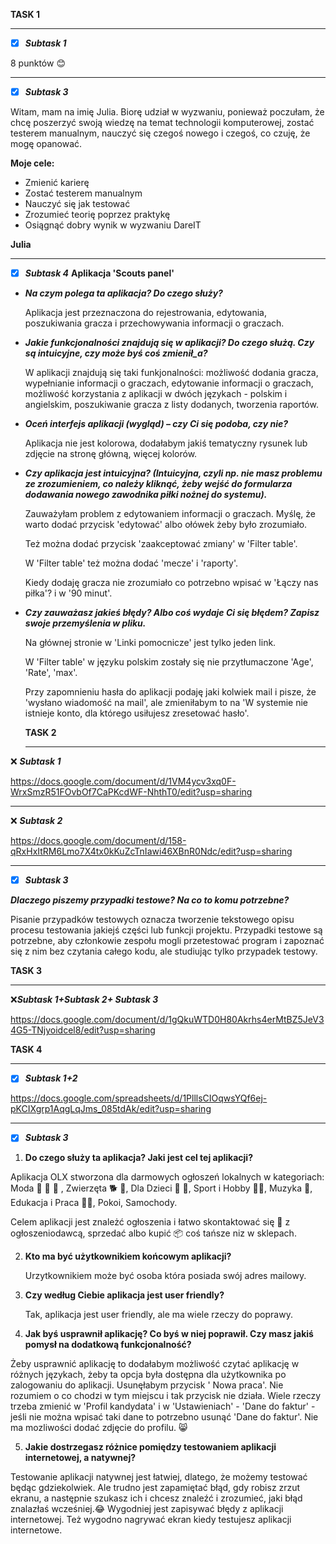 __TASK 1__
____
- [X] ***Subtask 1***

8 punktów 😊
______
- [X] ***Subtask 3***

 Witam, mam na imię Julia. Biorę udział w wyzwaniu, ponieważ poczułam, że chcę poszerzyć swoją wiedzę na temat technologii komputerowej,
zostać testerem manualnym, nauczyć się czegoś nowego i czegoś, co czuję, że mogę opanować. 

__Moje cele:__
+ Zmienić karierę
+ Zostać testerem manualnym
+ Nauczyć się jak testować
+ Zrozumieć teorię poprzez praktykę
+ Osiągnąć dobry wynik w wyzwaniu DareIT

__Julia__

__________

- [X] ***Subtask 4***
      __Aplikacja 'Scouts panel'__
+ ***Na czym polega ta aplikacja? Do czego służy?***
  
  Aplikacja jest przeznaczona do rejestrowania, edytowania, poszukiwania gracza i przechowywania informacji o graczach.
  
+ ***Jakie funkcjonalności znajdują się w aplikacji? Do czego służą. Czy są intuicyjne, czy może byś coś zmienił_a?***

  W aplikacji znajdują się taki funkjonalności: możliwość dodania gracza, wypełnianie informacji o graczach, edytowanie informacji o graczach,
 możliwość korzystania z aplikacji w dwóch językach - polskim i angielskim, poszukiwanie gracza z listy dodanych, tworzenia raportów. 

+ ***Oceń interfejs aplikacji (wygląd) – czy Ci się podoba, czy nie?***

  Aplikacja nie jest kolorowa, dodałabym jakiś tematyczny rysunek lub zdjęcie na stronę główną, więcej kolorów.

+ ***Czy aplikacja jest intuicyjna? (Intuicyjna, czyli np. nie masz problemu ze zrozumieniem, co należy kliknąć, żeby wejść do formularza dodawania nowego zawodnika piłki nożnej do systemu).***

  Zauważyłam problem z edytowaniem informacji o graczach. Myślę, że warto dodać przycisk 'edytować' albo ołówek żeby było zrozumiało.
  
  Też można dodać przycisk 'zaakceptować zmiany' w 'Filter table'.
  
  W 'Filter table' też można dodać 'mecze' i 'raporty'.
  
  Kiedy dodaję gracza nie zrozumiało co potrzebno wpisać w 'Łączy nas piłka'? i w '90 minut'.

+ ***Czy zauważasz jakieś błędy? Albo coś wydaje Ci się błędem? Zapisz swoje przemyślenia w pliku.***

  Na głównej stronie w 'Linki pomocnicze' jest tylko jeden link.
  
  W 'Filter table' w języku polskim zostały się nie przytłumaczone 'Age', 'Rate', 'max'.
  
  Przy zapomnieniu hasła do aplikacji podaję jaki kolwiek mail i pisze, że 'wysłano wiadomość na mail', ale zmieniłabym to na 'W systemie nie istnieje konto, dla którego usiłujesz zresetować hasło'.

  

  __TASK 2__

  ___________________

  
❌ ***Subtask 1***
      
https://docs.google.com/document/d/1VM4ycv3xq0F-WrxSmzR51FOvbOf7CaPKcdWF-NhthT0/edit?usp=sharing

_______________

❌ ***Subtask 2***
     
 https://docs.google.com/document/d/158-qRxHxItRM6Lmo7X4tx0kKuZcTnIawi46XBnR0Ndc/edit?usp=sharing
      
___________

- [X] ***Subtask 3***

***Dlaczego piszemy przypadki testowe? Na co to komu potrzebne?*** 

Pisanie przypadków testowych oznacza tworzenie tekstowego opisu procesu testowania jakiejś części lub funkcji projektu. Przypadki testowe są potrzebne, aby członkowie zespołu mogli przetestować program i zapoznać się z nim bez czytania całego kodu, ale studiując tylko przypadek testowy.

__TASK 3__

_____________

❌***Subtask 1+Subtask 2+ Subtask 3***

https://docs.google.com/document/d/1gQkuWTD0H80Akrhs4erMtBZ5JeV34G5-TNjyoidcel8/edit?usp=sharing

__TASK 4__

______________________

- [x] ***Subtask 1+2***

https://docs.google.com/spreadsheets/d/1PlllsCIOqwsYQf6ej-pKCIXgrp1AqgLqJms_085tdAk/edit?usp=sharing

_______________________

- [x] ***Subtask 3***

1. __Do czego służy ta aplikacja? Jaki jest cel tej aplikacji?__

 Aplikacja OLX stworzona dla darmowych ogłoszeń lokalnych w kategoriach: Moda :lipstick: 👕 👠 , Zwierzęta 🐕 🐷, Dla Dzieci 🍼 👶, Sport i Hobby 👯‍♀️, Muzyka 🎵, Edukacja i Praca 👷‍♂️, Pokoi, Samochody. 
 
 Celem aplikacji jest znależć ogłoszenia i łatwo skontaktować się 📝 z ogłoszeniodawcą, sprzedać albo kupić 📦 coś tańsze niz w sklepach. 

 2. __Kto ma być użytkownikiem końcowym aplikacji?__

    Urzytkownikiem może być osoba która posiada swój adres mailowy.

3. __Czy według Ciebie aplikacja jest user friendly?__

   Tak, aplikacja jest user friendly, ale ma wiele rzeczy do poprawy.

4. __Jak byś usprawnił aplikację? Co byś w niej poprawił. Czy masz jakiś pomysł na dodatkową funkcjonalność?__

Żeby usprawnić aplikację to dodałabym możliwość czytać aplikację w różnych językach, żeby ta opcja była dostępna dla użytkownika po zalogowaniu do aplikacji. Usunęłabym przycisk ' Nowa praca'. Nie rozumiem o co chodzi w tym miejscu i tak przycisk nie działa. Wiele rzeczy trzeba zmienić w 'Profil kandydata' i w 'Ustawieniach' - 'Dane do faktur' - jeśli nie można wpisać taki dane to potrzebno usunąć 'Dane do faktur'. Nie ma mozliwości dodać zdjęcie do profilu. 😸

5. __Jakie dostrzegasz różnice pomiędzy testowaniem aplikacji internetowej, a natywnej?__

Testowanie aplikacji natywnej jest łatwiej, dlatego, że możemy testować będąc gdziekolwiek. Ale trudno jest zapamiętać błąd, gdy robisz zrzut ekranu, a następnie szukasz ich i chcesz znaleźć i zrozumieć, jaki błąd znalazłaś wcześniej.😂 Wygodniej jest zapisywać błędy z aplikacji internetowej. Też wygodno nagrywać ekran kiedy testujesz aplikacji internetowe. 


   


  

  
  
      
